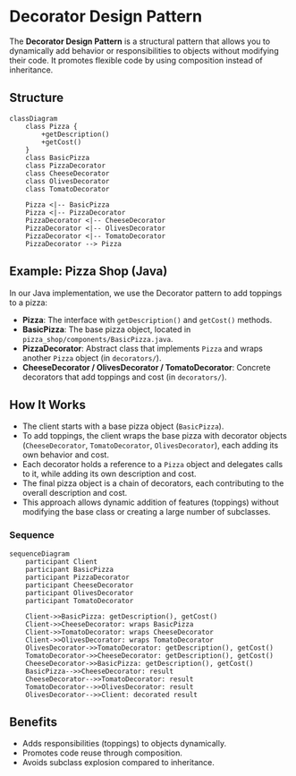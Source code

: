 # Decorator Design Pattern

The **Decorator Design Pattern** is a structural pattern that allows you to dynamically add behavior or responsibilities to objects without modifying their code. It promotes flexible code by using composition instead of inheritance.

## Structure

```mermaid
classDiagram
    class Pizza {
        +getDescription()
        +getCost()
    }
    class BasicPizza
    class PizzaDecorator
    class CheeseDecorator
    class OlivesDecorator
    class TomatoDecorator

    Pizza <|-- BasicPizza
    Pizza <|-- PizzaDecorator
    PizzaDecorator <|-- CheeseDecorator
    PizzaDecorator <|-- OlivesDecorator
    PizzaDecorator <|-- TomatoDecorator
    PizzaDecorator --> Pizza
```

## Example: Pizza Shop (Java)

In our Java implementation, we use the Decorator pattern to add toppings to a pizza:

- **Pizza**: The interface with `getDescription()` and `getCost()` methods.
- **BasicPizza**: The base pizza object, located in `pizza_shop/components/BasicPizza.java`.
- **PizzaDecorator**: Abstract class that implements `Pizza` and wraps another `Pizza` object (in `decorators/`).
- **CheeseDecorator / OlivesDecorator / TomatoDecorator**: Concrete decorators that add toppings and cost (in `decorators/`).

## How It Works

- The client starts with a base pizza object (`BasicPizza`).
- To add toppings, the client wraps the base pizza with decorator objects (`CheeseDecorator`, `TomatoDecorator`, `OlivesDecorator`), each adding its own behavior and cost.
- Each decorator holds a reference to a `Pizza` object and delegates calls to it, while adding its own description and cost.
- The final pizza object is a chain of decorators, each contributing to the overall description and cost.
- This approach allows dynamic addition of features (toppings) without modifying the base class or creating a large number of subclasses.

### Sequence

```mermaid
sequenceDiagram
    participant Client
    participant BasicPizza
    participant PizzaDecorator
    participant CheeseDecorator
    participant OlivesDecorator
    participant TomatoDecorator

    Client->>BasicPizza: getDescription(), getCost()
    Client->>CheeseDecorator: wraps BasicPizza
    Client->>TomatoDecorator: wraps CheeseDecorator
    Client->>OlivesDecorator: wraps TomatoDecorator
    OlivesDecorator->>TomatoDecorator: getDescription(), getCost()
    TomatoDecorator->>CheeseDecorator: getDescription(), getCost()
    CheeseDecorator->>BasicPizza: getDescription(), getCost()
    BasicPizza-->>CheeseDecorator: result
    CheeseDecorator-->>TomatoDecorator: result
    TomatoDecorator-->>OlivesDecorator: result
    OlivesDecorator-->>Client: decorated result
```

## Benefits

- Adds responsibilities (toppings) to objects dynamically.
- Promotes code reuse through composition.
- Avoids subclass explosion compared to inheritance.
